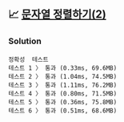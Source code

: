 ## 📈 [문자열 정렬하기(2)](https://school.programmers.co.kr/learn/courses/30/lessons/120911)

### Solution

```text
정확성  테스트
테스트 1 〉	통과 (0.33ms, 69.6MB)
테스트 2 〉	통과 (1.04ms, 74.5MB)
테스트 3 〉	통과 (1.11ms, 76.2MB)
테스트 4 〉	통과 (0.80ms, 71.5MB)
테스트 5 〉	통과 (0.36ms, 75.8MB)
테스트 6 〉	통과 (0.51ms, 68.6MB)
```